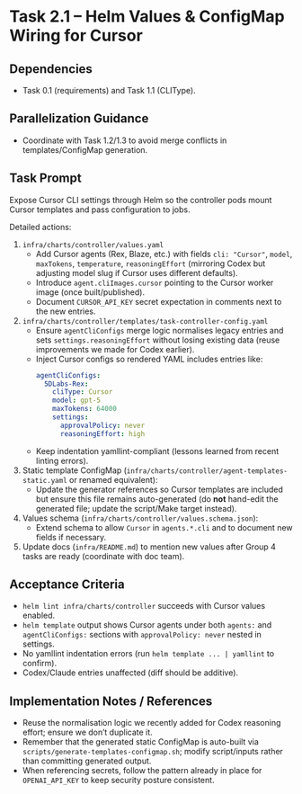 # Task 2.1 – Helm Values & ConfigMap Wiring for Cursor

## Dependencies
- Task 0.1 (requirements) and Task 1.1 (CLIType).

## Parallelization Guidance
- Coordinate with Task 1.2/1.3 to avoid merge conflicts in templates/ConfigMap generation.

## Task Prompt
Expose Cursor CLI settings through Helm so the controller pods mount Cursor templates and pass configuration to jobs.

Detailed actions:
1. `infra/charts/controller/values.yaml`
   - Add Cursor agents (Rex, Blaze, etc.) with fields `cli: "Cursor"`, `model`, `maxTokens`, `temperature`, `reasoningEffort` (mirroring Codex but adjusting model slug if Cursor uses different defaults).
   - Introduce `agent.cliImages.cursor` pointing to the Cursor worker image (once built/published).
   - Document `CURSOR_API_KEY` secret expectation in comments next to the new entries.
2. `infra/charts/controller/templates/task-controller-config.yaml`
   - Ensure `agentCliConfigs` merge logic normalises legacy entries and sets `settings.reasoningEffort` without losing existing data (reuse improvements we made for Codex earlier).
   - Inject Cursor configs so rendered YAML includes entries like:
     ```yaml
     agentCliConfigs:
       5DLabs-Rex:
         cliType: Cursor
         model: gpt-5
         maxTokens: 64000
         settings:
           approvalPolicy: never
           reasoningEffort: high
     ```
   - Keep indentation yamllint-compliant (lessons learned from recent linting errors).
3. Static template ConfigMap (`infra/charts/controller/agent-templates-static.yaml` or renamed equivalent):
   - Update the generator references so Cursor templates are included but ensure this file remains auto-generated (do **not** hand-edit the generated file; update the script/Make target instead).
4. Values schema (`infra/charts/controller/values.schema.json`):
   - Extend schema to allow `Cursor` in `agents.*.cli` and to document new fields if necessary.
5. Update docs (`infra/README.md`) to mention new values after Group 4 tasks are ready (coordinate with doc team).

## Acceptance Criteria
- `helm lint infra/charts/controller` succeeds with Cursor values enabled.
- `helm template` output shows Cursor agents under both `agents:` and `agentCliConfigs:` sections with `approvalPolicy: never` nested in settings.
- No yamllint indentation errors (run `helm template ... | yamllint` to confirm).
- Codex/Claude entries unaffected (diff should be additive).

## Implementation Notes / References
- Reuse the normalisation logic we recently added for Codex reasoning effort; ensure we don’t duplicate it.
- Remember that the generated static ConfigMap is auto-built via `scripts/generate-templates-configmap.sh`; modify script/inputs rather than committing generated output.
- When referencing secrets, follow the pattern already in place for `OPENAI_API_KEY` to keep security posture consistent.
